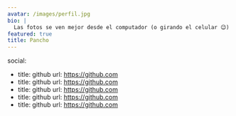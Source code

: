 ```yaml
---
avatar: /images/perfil.jpg
bio: |
  Las fotos se ven mejor desde el computador (o girando el celular 😉)
featured: true
title: Pancho
---
```


social:
- title: github
  url: https://github.com
- title: github
  url: https://github.com
- title: github
  url: https://github.com
- title: github
  url: https://github.com
- title: github
  url: https://github.com
